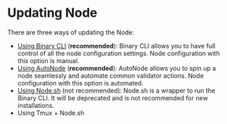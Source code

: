 # Updating Node

There are three ways of updating the Node:

* [Using Binary CLI](../installing-node/using-binary-cli.md) \(**recommended**\): Binary CLI allows you to have full control of all the node configuration settings. Node configuration with this option is manual.
* [Using AutoNode](using-autonode.md) \(**recommended**\): AutoNode allows you to spin up a node seamlessly and automate common validator actions. Node configuration with this option is automated.
* [Using Node.sh](../installing-node/using-node.sh.md) \(not recommended\): Node.sh is a wrapper to run the Binary CLI. It will be deprecated and is not recommended for new installations.
* Using Tmux + Node.sh 

